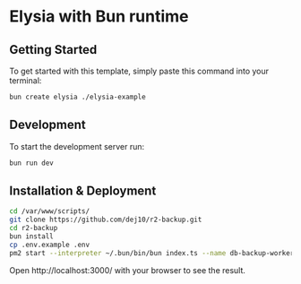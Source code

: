 # Elysia with Bun runtime

## Getting Started
To get started with this template, simply paste this command into your terminal:
```bash
bun create elysia ./elysia-example
```

## Development
To start the development server run:
```bash
bun run dev
```


## Installation & Deployment
```bash  
cd /var/www/scripts/
git clone https://github.com/dej10/r2-backup.git
cd r2-backup 
bun install
cp .env.example .env 
pm2 start --interpreter ~/.bun/bin/bun index.ts --name db-backup-worker
```

Open http://localhost:3000/ with your browser to see the result.
